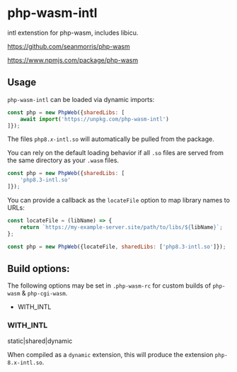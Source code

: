 # php-wasm-intl

intl extenstion for php-wasm, includes libicu.

https://github.com/seanmorris/php-wasm

https://www.npmjs.com/package/php-wasm

## Usage

`php-wasm-intl` can be loaded via dynamic imports:

```javascript
const php = new PhpWeb({sharedLibs: [
	await import('https://unpkg.com/php-wasm-intl')
]});
```

The files `php8.𝑥-intl.so` will automatically be pulled from the package.

You can rely on the default loading behavior if all `.so` files are served from the same directory as your `.wasm` files.

```javascript
const php = new PhpWeb({sharedLibs: [
	'php8.3-intl.so'
]});
```

You can provide a callback as the `locateFile` option to map library names to URLs:

```javascript
const locateFile = (libName) => {
	return `https://my-example-server.site/path/to/libs/${libName}`;
};

const php = new PhpWeb({locateFile, sharedLibs: ['php8.3-intl.so']});
```

## Build options:

The following options may be set in `.php-wasm-rc` for custom builds of `php-wasm` & `php-cgi-wasm`.

* WITH_INTL

### WITH_INTL

static|shared|dynamic

When compiled as a `dynamic` extension, this will produce the extension `php-8.x-intl.so`.
